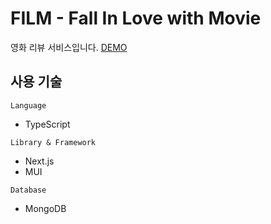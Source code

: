 # FILM - Fall In Love with Movie

영화 리뷰 서비스입니다.
[DEMO](https://fall-in-love-with-movie.vercel.app/)

## 사용 기술
`Language`
- TypeScript

`Library & Framework`
- Next.js
- MUI

`Database`
- MongoDB

